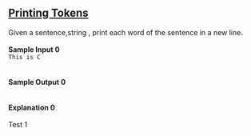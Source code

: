 ## **[Printing Tokens](https://www.hackerrank.com/challenges/printing-tokens-)** 
Given a sentence,string , print each word of the sentence in a new line.<br><br>**Sample Input 0**<br><code>This is C </code><br><br>**Sample Output 0**<br><code></code><br><br>**Explanation 0**<br><br>
Test 1
